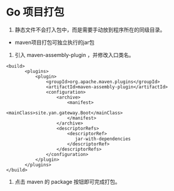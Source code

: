 # Go 项目打包

1. 静态文件不会打入包中，而是需要手动放到程序所在的同级目录。

* maven项目打包可独立执行的jar包

1. 引入 maven-assembly-plugin ，并修改入口类名。

```text
<build>
       <plugins>
           <plugin>
               <groupId>org.apache.maven.plugins</groupId>
               <artifactId>maven-assembly-plugin</artifactId>
               <configuration>
                   <archive>
                       <manifest>
                           <mainClass>site.yan.gateway.Boot</mainClass>
                       </manifest>
                   </archive>
                   <descriptorRefs>
                       <descriptorRef>
                          jar-with-dependencies
                       </descriptorRef>
                   </descriptorRefs>
               </configuration>
           </plugin>
       </plugins>
</build>
```

1. 点击 maven 的 package 按钮即可完成打包。

